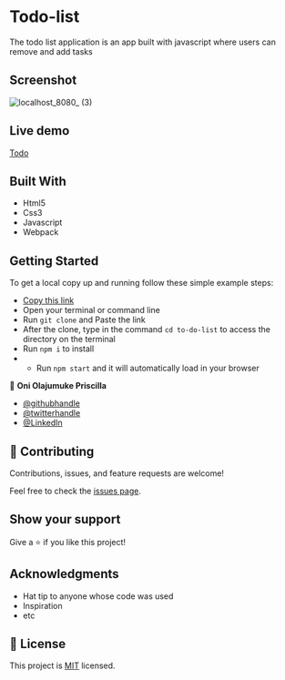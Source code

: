 # Todo-list
The todo list application is an app built with javascript where users can remove and add tasks
## Screenshot
![localhost_8080_ (3)](https://user-images.githubusercontent.com/69638013/130200810-ab1d8824-2ba4-4c57-b66b-337e4eee0223.png)


## Live demo
[Todo](https://prolajumokeoni.github.io/todo-list/dist/index.html)

## Built With
- Html5
- Css3
- Javascript
- Webpack

## Getting Started

To get a local copy up and running follow these simple example steps:

- [Copy this link](https://github.com/prolajumokeoni/todo-list)
- Open your terminal or command line
- Run `git clone` and Paste the link
- After the clone, type in the command `cd to-do-list` to access the directory on the terminal
- Run `npm i` to install
- - Run `npm start` and it will automatically load in your browser


👤 **Oni Olajumuke Priscilla**

- [@githubhandle](https://github.com/prolajumokeoni)
- [@twitterhandle](https://twitter.com/prolajumokeoni)
- [@LinkedIn](https://www.linkedin.com/in/olajumoke-priscilla-oni-44a48b162/)

## 🤝 Contributing

Contributions, issues, and feature requests are welcome!

Feel free to check the [issues page](https://github.com/prolajumokeoni/todo-list/issues).

## Show your support

Give a ⭐️ if you like this project!

## Acknowledgments

- Hat tip to anyone whose code was used
- Inspiration
- etc

## 📝 License

This project is [MIT](./MIT.md) licensed.
